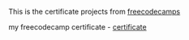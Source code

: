 This is the certificate projects from [freecodecamps](https://www.freecodecamp.org/)

my freecodecamp certificate - [certificate](https://www.freecodecamp.org/certification/irrssue/responsive-web-design)

